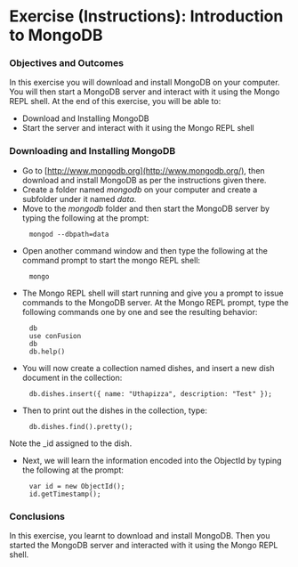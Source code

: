 # Exercise (Instructions): Introduction to MongoDB

### Objectives and Outcomes

In this exercise you will download and install MongoDB on your computer. You will then start a MongoDB server and interact with it using the Mongo REPL shell. At the end of this exercise, you will be able to:

- Download and Installing MongoDB
- Start the server and interact with it using the Mongo REPL shell

### Downloading and Installing MongoDB

- Go to [http://www.mongodb.org](http://www.mongodb.org/), then download and install MongoDB as per the instructions given there.
- Create a folder named *mongodb* on your computer and create a subfolder under it named *data*.
- Move to the *mongodb* folder and then start the MongoDB server by typing the following at the prompt:

```
     mongod --dbpath=data
```

- Open another command window and then type the following at the command prompt to start the mongo REPL shell:

```
     mongo
```

- The Mongo REPL shell will start running and give you a prompt to issue commands to the MongoDB server. At the Mongo REPL prompt, type the following commands one by one and see the resulting behavior:

```
     db
     use conFusion
     db
     db.help()
```

- You will now create a collection named dishes, and insert a new dish document in the collection:

```
     db.dishes.insert({ name: "Uthapizza", description: "Test" });
```

- Then to print out the dishes in the collection, type:

```
     db.dishes.find().pretty();
```

Note the _id assigned to the dish.

- Next, we will learn the information encoded into the ObjectId by typing the following at the prompt:

```
     var id = new ObjectId();
     id.getTimestamp();
```

### Conclusions

In this exercise, you learnt to download and install MongoDB. Then you started the MongoDB server and interacted with it using the Mongo REPL shell.